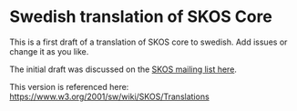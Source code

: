 Swedish translation of SKOS Core
================================

This is a first draft of a translation of SKOS core to swedish. Add issues or change it as you like. 

The initial draft was discussed on the [SKOS mailing list here](https://lists.w3.org/Archives/Public/public-esw-thes/2013Jul/thread.html#msg21).

This version is referenced here: https://www.w3.org/2001/sw/wiki/SKOS/Translations

